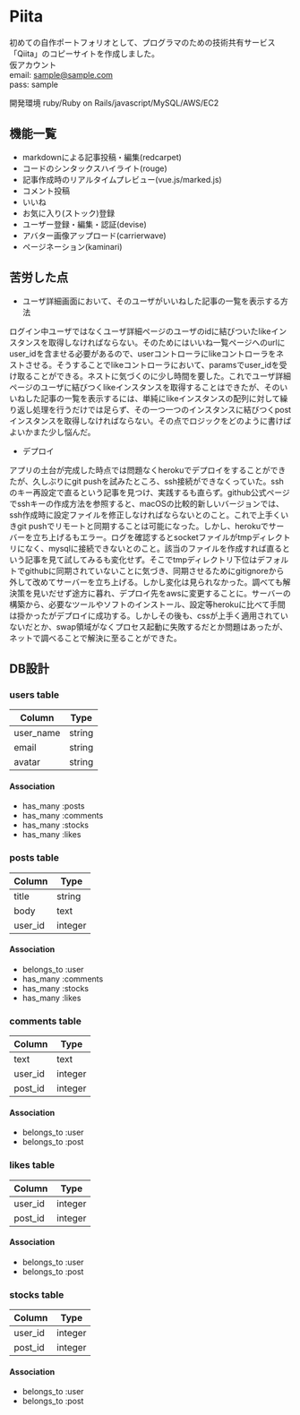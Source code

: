 # Piita

初めての自作ポートフォリオとして、プログラマのための技術共有サービス「Qiita」のコピーサイトを作成しました。  
仮アカウント  
email: sample@sample.com  
pass: sample  

開発環境 ruby/Ruby on Rails/javascript/MySQL/AWS/EC2

## 機能一覧

- markdownによる記事投稿・編集(redcarpet)
- コードのシンタックスハイライト(rouge)
- 記事作成時のリアルタイムプレビュー(vue.js/marked.js)
- コメント投稿
- いいね
- お気に入り(ストック)登録
- ユーザー登録・編集・認証(devise)
- アバター画像アップロード(carrierwave)
- ページネーション(kaminari)

## 苦労した点

- ユーザ詳細画面において、そのユーザがいいねした記事の一覧を表示する方法

ログイン中ユーザではなくユーザ詳細ページのユーザのidに結びついたlikeインスタンスを取得しなければならない。そのためにはいいね一覧ページへのurlにuser_idを含ませる必要があるので、userコントローラにlikeコントローラをネストさせる。そうすることでlikeコントローラにおいて、paramsでuser_idを受け取ることができる。ネストに気づくのに少し時間を要した。これでユーザ詳細ページのユーザに結びつくlikeインスタンスを取得することはできたが、そのいいねした記事の一覧を表示するには、単純にlikeインスタンスの配列に対して繰り返し処理を行うだけでは足らず、その一つ一つのインスタンスに結びつくpostインスタンスを取得しなければならない。その点でロジックをどのように書けばよいかまた少し悩んだ。

- デプロイ

アプリの土台が完成した時点では問題なくherokuでデプロイをすることができたが、久しぶりにgit pushを試みたところ、ssh接続ができなくっていた。sshのキー再設定で直るという記事を見つけ、実践するも直らず。github公式ページでsshキーの作成方法を参照すると、macOSの比較的新しいバージョンでは、ssh作成時に設定ファイルを修正しなければならないとのこと。これで上手くいきgit pushでリモートと同期することは可能になった。しかし、herokuでサーバーを立ち上げるもエラー。ログを確認するとsocketファイルがtmpディレクトリになく、mysqlに接続できないとのこと。該当のファイルを作成すれば直るという記事を見て試してみるも変化せず。そこでtmpディレクトリ下位はデフォルトでgithubに同期されていないことに気づき、同期させるためにgitignoreから外して改めてサーバーを立ち上げる。しかし変化は見られなかった。調べても解決策を見いだせず途方に暮れ、デプロイ先をawsに変更することに。サーバーの構築から、必要なツールやソフトのインストール、設定等herokuに比べて手間は掛かったがデプロイに成功する。しかしその後も、cssが上手く適用されていないだとか、swap領域がなくプロセス起動に失敗するだとか問題はあったが、ネットで調べることで解決に至ることができた。

## DB設計

### users table

|Column|Type|
|------|----|
|user_name|string|
|email|string|
|avatar|string|

#### Association
- has_many :posts
- has_many :comments
- has_many :stocks
- has_many :likes

### posts table

Column|Type|
|------|----|
|title|string|
|body|text|
|user_id|integer|

#### Association
- belongs_to :user
- has_many :comments
- has_many :stocks
- has_many :likes

### comments table

Column|Type|
|------|----|
|text|text|
|user_id|integer|
|post_id|integer|

#### Association
- belongs_to :user
- belongs_to :post

### likes table

Column|Type|
|------|----|
|user_id|integer|
|post_id|integer|

#### Association
- belongs_to :user
- belongs_to :post

### stocks table

Column|Type|
|------|----|
|user_id|integer|
|post_id|integer|

#### Association
- belongs_to :user
- belongs_to :post

